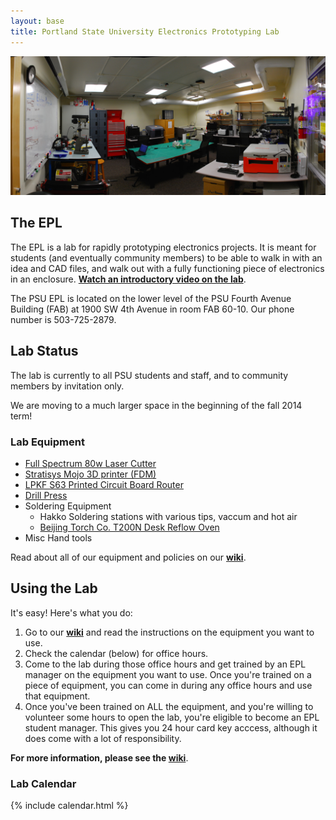 ```yaml
---
layout: base
title: Portland State University Electronics Prototyping Lab
---
```



![The EPL](/images/lab_panorama.jpg)


## The EPL

The EPL is a lab for rapidly prototyping electronics projects. It is meant for
students (and eventually community members) to be able to walk in with an idea
and CAD files, and walk out with a fully functioning piece of electronics in
an enclosure.
**[Watch an introductory video on the lab](http://youtu.be/P7JFAv6JM00 "YouTube")**.

The PSU EPL is located on the lower level of the PSU Fourth Avenue Building
(FAB) at 1900 SW 4th Avenue in room FAB 60-10. Our phone number is
503-725-2879.



## Lab Status

The lab is currently to all PSU students and staff, and to community members by
invitation only. 

We are moving to a much larger space in the beginning of the fall 2014 term!



### Lab Equipment

- [Full Spectrum 80w Laser Cutter](https://github.com/psu-epl/psu-epl.github.com/wiki/Lasercutter)
- [Stratisys Mojo 3D printer (FDM)](https://github.com/psu-epl/psu-epl.github.com/wiki/Mojo-3D-Printer-SOP)
- [LPKF S63 Printed Circuit Board Router](https://github.com/psu-epl/psu-epl.github.com/wiki/LPKF)
- [Drill Press](https://github.com/psu-epl/psu-epl.github.com/wiki/drillpress)
- Soldering Equipment
   - Hakko Soldering stations with various tips, vaccum and hot air
   - [Beijing Torch Co. T200N Desk Reflow Oven](https://github.com/psu-epl/psu-epl.github.com/wiki/Reflow-Oven-SOP)
- Misc Hand tools

Read about all of our equipment and policies on our **[wiki](https://github.com/psu-epl/psu-epl.github.com/wiki "PSU EPL Wiki")**.



## Using the Lab

It's easy! Here's what you do:

 1. Go to our **[wiki](https://github.com/psu-epl/psu-epl.github.com/wiki "wiki")** and read the instructions on the equipment you want to use.
 1. Check the calendar (below) for office hours.
 1. Come to the lab during those office hours and get trained by an EPL manager on the equipment you want to use. Once you're trained on a piece of equipment, you can come in during any office hours and use that equipment.
 1. Once you've been trained on ALL the equipment, and you're willing to volunteer some hours to open the lab, you're eligible to become an EPL student manager. This gives you 24 hour card key acccess, although it does come with a lot of responsibility.


**For more information, please see the [wiki](https://github.com/psu-epl/psu-epl.github.com/wiki "PSU EPL Wiki")**.


### Lab Calendar

{% include calendar.html %}

